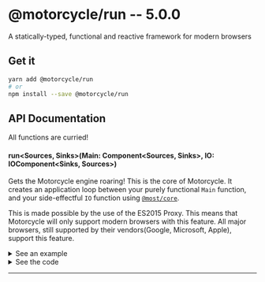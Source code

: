 # @motorcycle/run -- 5.0.0

A statically-typed, functional and reactive framework for modern browsers

## Get it
```sh
yarn add @motorcycle/run
# or
npm install --save @motorcycle/run
```

## API Documentation

All functions are curried!

#### run\<Sources, Sinks\>(Main: Component\<Sources, Sinks\>, IO: IOComponent\<Sinks, Sources\>)

<p>

Gets the Motorcycle engine roaring! This is the core of Motorcycle. It
creates an application loop between your purely functional `Main` function, and your
side-effectful `IO` function using [`@most/core`](https://github.com/mostjs/core).

This is made possible by the use of the ES2015 Proxy. This means that Motorcycle
will only support modern browsers with this feature. All major browsers, still
supported by their vendors(Google, Microsoft, Apple), support this feature.

</p>


<details>
  <summary>See an example</summary>
  
```typescript
import { run } from '@motorcycle/run'
import { makeDomComponent, div, button, h2, query, clickEvent } from '@motorcycle/dom'

function Main(sources) {
  const { dom } = sources

  const click$ = clickEvent(query('button', dom))

  const count$ = scan(x => x + 1, click$)

  const view$ = map(view, count$)

  return { view$ }
}

function view(count: number) {
  return div([
    h2(`Clicked ${count} times`),
    button('Click Me'),
  ])
}

run(Main, makeDomComponent(document.querySelector('#app')))
```

</details>

<details>
  <summary>See the code</summary>

```typescript

export function run<
  Sources extends Readonly<Record<string, any>>,
  Sinks extends Readonly<Record<string, Stream<any>>>
>(Main: Component<Sources, Sinks>, IO: IOComponent<Sinks, Sources>) {
  const { stream: endSignal } = createProxy<void>()

  const sinkProxies = {} as Record<keyof Sinks, ProxyStream<any>>
  const proxySinks: Sinks = createProxySinks(sinkProxies, endSignal)
  const sources: Sources = IO(proxySinks)
  const sinks: Sinks = createDisposableSinks(Main(sources), endSignal)

  const disposable = replicateSinks(sinks, sinkProxies)

  function dispose() {
    endSignal.event(scheduler.currentTime(), void 0)
    disposable.dispose()
    disposeSources(sources)
  }

  return { sinks, sources, dispose }
}

```

</details>

<hr />
